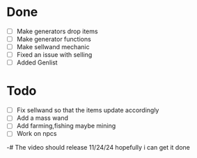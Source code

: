# Done
- [ ] Make generators drop items
- [ ] Make generator functions
- [ ] Make sellwand mechanic
- [ ] Fixed an issue with selling
- [ ] Added Genlist

# Todo
- [ ] Fix sellwand so that the items update accordingly
- [ ] Add a mass wand
- [ ] Add farming,fishing maybe mining
- [ ] Work on npcs

-# The video should release 11/24/24 hopefully i can get it done
